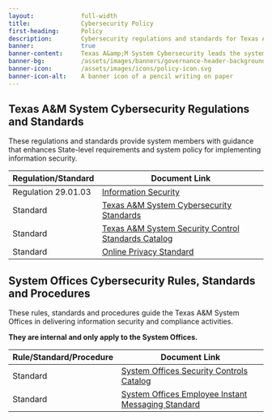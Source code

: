 ```yaml
---
layout:             full-width
title:              Cybersecurity Policy
first-heading:      Policy
description:        Cybersecurity regulations and standards for Texas A&amp;M System members, and standards and procedures for the Texas A&amp;M System Offices
banner:             true
banner-content:     Texas A&amp;M System Cybersecurity leads the system's effort to manage and reduce risk to our cyber infrastructure. We deliver resources and tools to our customers to help them ensure a secure and resilient infrastructure.
banner-bg:          /assets/images/banners/governance-header-background-full.jpg
banner-icon:        /assets/images/icons/policy-icon.svg
banner-icon-alt:    A banner icon of a pencil writing on paper
---
```


## Texas A&M System Cybersecurity Regulations and Standards

These regulations and standards provide system members with guidance that enhances State-level requirements and system policy for implementing information security.

| Regulation/Standard | Document Link
|---|---|
| Regulation 29.01.03 | [Information Security](http://policies.tamus.edu/29-01-03.pdf) |
| Standard | [Texas A&M System Cybersecurity Standards](https://cyber-standards.tamus.edu/) |
| Standard | [Texas A&M System Security Control Standards Catalog](https://cyber-standards.tamus.edu/catalog/) |
| Standard | [Online Privacy Standard](https://cyber-standards.tamus.edu/privacy-standard) |

## System Offices Cybersecurity Rules, Standards and Procedures

These rules, standards and procedures guide the Texas A&M System Offices in delivering information security and compliance activities. 

**They are internal and only apply to the System Offices.**

| Rule/Standard/Procedure | Document Link
|---|---|
| Standard | [System Offices Security Controls Catalog](https://apps.system.tamus.edu/intranet/its/SO-Security-Control-Standards-Catalog.pdf)
| Standard | [System Offices Employee Instant Messaging Standard](https://apps.system.tamus.edu/intranet/its/EmployeeInstantMessaging.pdf)